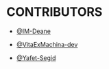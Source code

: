 # CONTRIBUTORS

- [@IM-Deane](https://github.com/IM-Deane)

- [@VitaExMachina-dev](https://github.com/VitaExMAchina-dev/)

- [@Yafet-Segid](https://github.com/Yafet-Segid)
